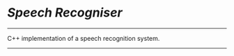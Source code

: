 # *_Speech Recogniser_*  
   ______
 
   C++ implementation of a speech recognition system.

   ---
   
